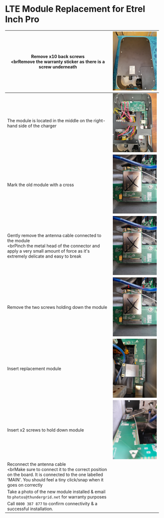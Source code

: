 # LTE Module Replacement for Etrel Inch Pro
| Remove x10 back screws <br><brRemove the warranty sticker as there is a screw underneath                                                                                                                  | ![LTE 1](https://github.com/Thundergrid149/Thundergrid-Installer-Instructions/blob/a737e034b3d9073d83427ae5f3ffe9c3dbb4dae1/Files/LTE%20Module%20Replacement%20for%20Etrel%20Inch%20Pro/lte-1.jpg) |
|-----------------------------------------------------------------------------------------------------------------------------------------------------------------------------------------------------|----------------------------------------------------------------------------------------------------------------------------------------------------------------------------------------------------|
| The module is located in the middle on the right-hand side of the charger                                                                                                                           | ![LTE 2](https://github.com/Thundergrid149/Thundergrid-Installer-Instructions/blob/612fd9100719022e47494b92487624ada3676b1b/Files/LTE%20Module%20Replacement%20for%20Etrel%20Inch%20Pro/lte-2.jpg) |
| Mark the old module with a cross                                                                                                                                                                    | ![LTE 3](https://github.com/Thundergrid149/Thundergrid-Installer-Instructions/blob/612fd9100719022e47494b92487624ada3676b1b/Files/LTE%20Module%20Replacement%20for%20Etrel%20Inch%20Pro/lte-3.jpg) |
| Gently remove the antenna cable connected to the module <br><brPinch the metal head of the connector and apply a very small amount of force as it's extremely delicate and easy to break                  | ![LTE 4](https://github.com/Thundergrid149/Thundergrid-Installer-Instructions/blob/612fd9100719022e47494b92487624ada3676b1b/Files/LTE%20Module%20Replacement%20for%20Etrel%20Inch%20Pro/lte-4.png) |
| Remove the two screws holding down the module                                                                                                                                                       | ![LTE 5](https://github.com/Thundergrid149/Thundergrid-Installer-Instructions/blob/612fd9100719022e47494b92487624ada3676b1b/Files/LTE%20Module%20Replacement%20for%20Etrel%20Inch%20Pro/lte-5.png) |
| Insert replacement module                                                                                                                                                                           | ![LTE 6](https://github.com/Thundergrid149/Thundergrid-Installer-Instructions/blob/612fd9100719022e47494b92487624ada3676b1b/Files/LTE%20Module%20Replacement%20for%20Etrel%20Inch%20Pro/lte-6.jpg) |
| Insert x2 screws to hold down module                                                                                                                                                                | ![LTE 7](https://github.com/Thundergrid149/Thundergrid-Installer-Instructions/blob/612fd9100719022e47494b92487624ada3676b1b/Files/LTE%20Module%20Replacement%20for%20Etrel%20Inch%20Pro/lte-7.jpg) |
| Reconnect the antenna cable <br><brMake sure to connect it to the correct position on the board. It is connected to the one labelled ‘MAIN’.  You should feel a tiny click/snap when it goes on correctly |                                                                                                                                                                                                    |
| Take a photo of the new module installed & email to `photos@thundergrid.net` for warranty purposes                                                                                                  |                                                                                                                                                                                                    |
| Call `0800 387 877` to confirm connectivity & a successful installation.                                                                                                                            |                                                                                                                                                                                                    |
